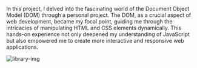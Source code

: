 In this project, I delved into the fascinating world of the Document Object Model (DOM) through a personal project. The DOM, as a crucial aspect of web development, became my focal point, guiding me through the intricacies of manipulating HTML and CSS elements dynamically. This hands-on experience not only deepened my understanding of JavaScript but also empowered me to create more interactive and responsive web applications.

![library-img](https://github.com/jusufmuftic/js-projects/assets/148939814/15bd3b44-a93e-4fc2-aa00-e7d6b3c7cb2c)

